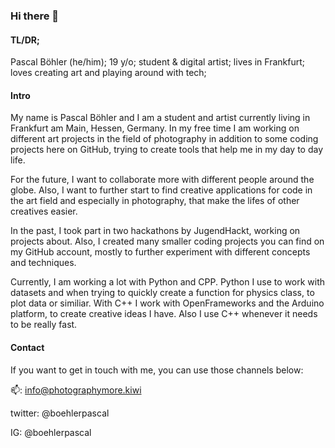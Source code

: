 ### Hi there 👋

#### TL/DR;
Pascal Böhler (he/him);
19 y/o;
student & digital artist;
lives in Frankfurt;
loves creating art and playing around with tech;

#### Intro
My name is Pascal Böhler and I am a student and artist currently living in Frankfurt am Main, Hessen, Germany. In my free time I am working on different art projects in the field of photography in addition to some coding projects here on GitHub, trying to create tools that help me in my day to day life.

For the future, I want to collaborate more with different people around the globe. Also, I want to further start to find creative applications for code in the art field and especially in photography, that make the lifes of other creatives easier.

In the past, I took part in two hackathons by JugendHackt, working on projects about. Also, I created many smaller coding projects you can find on my GitHub account, mostly to further experiment with different concepts and techniques.

Currently, I am working a lot with Python and CPP. Python I use to work with datasets and when trying to quickly create a function for physics class, to plot data or similiar. With C++ I work with OpenFrameworks and the Arduino platform, to create creative ideas I have. Also I use C++ whenever it needs to be really fast.

#### Contact
If you want to get in touch with me, you can use those channels below:

📫: info@photographymore.kiwi

twitter: @boehlerpascal

IG: @boehlerpascal
